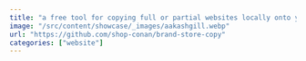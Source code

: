 ```yaml
---
title: "a free tool for copying full or partial websites locally onto your hard-disk for offline viewing."
image: "/src/content/showcase/_images/aakashgill.webp"
url: "https://github.com/shop-conan/brand-store-copy"
categories: ["website"]
---
```

